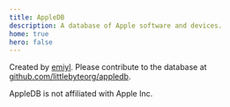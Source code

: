 ```yaml
---
title: AppleDB
description: A database of Apple software and devices.
home: true
hero: false
---
```


<homeTitle/>
<homeDeviceTypeCardWrapper/>

<div style="margin-bottom: 1em;"/>

<slideSwipe :sections="[
  {
    title: 'New Releases',
    component: 'latestVersion'
  },
  {
    title: 'New Devices',
    component: 'latestDevice'
  }
]"/>

Created by [emiyl](https://twitter.com/emiyl0). Please contribute to the database at [github.com/littlebyteorg/appledb](https://github.com/littlebyteorg/appledb).

AppleDB is not affiliated with Apple Inc.

